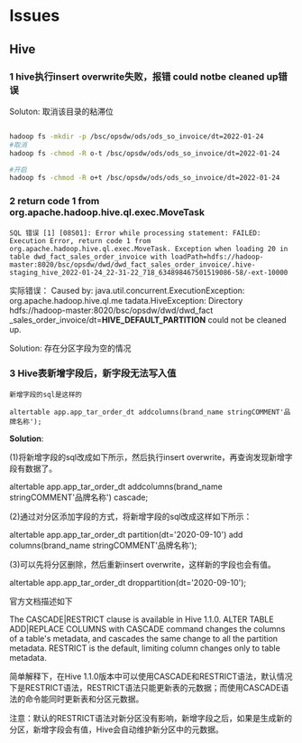# Issues 
## Hive
### 1 hive执行insert overwrite失败，报错 could notbe cleaned up错误
Soluton: 取消该目录的粘滞位
```sh

hadoop fs -mkdir -p /bsc/opsdw/ods/ods_so_invoice/dt=2022-01-24
#取消
hadoop fs -chmod -R o-t /bsc/opsdw/ods/ods_so_invoice/dt=2022-01-24

#开启
hadoop fs -chmod -R o+t /bsc/opsdw/ods/ods_so_invoice/dt=2022-01-24

```
### 2 return code 1 from org.apache.hadoop.hive.ql.exec.MoveTask
```
SQL 错误 [1] [08S01]: Error while processing statement: FAILED: Execution Error, return code 1 from org.apache.hadoop.hive.ql.exec.MoveTask. Exception when loading 20 in table dwd_fact_sales_order_invoice with loadPath=hdfs://hadoop-master:8020/bsc/opsdw/dwd/dwd_fact_sales_order_invoice/.hive-staging_hive_2022-01-24_22-31-22_718_634898467501519086-58/-ext-10000
```
实际错误：
Caused by: java.util.concurrent.ExecutionException: org.apache.hadoop.hive.ql.me        tadata.HiveException: Directory hdfs://hadoop-master:8020/bsc/opsdw/dwd/dwd_fact        _sales_order_invoice/dt=__HIVE_DEFAULT_PARTITION__ could not be cleaned up.

Solution:
存在分区字段为空的情况

### 3 Hive表新增字段后，新字段无法写入值
 ```
 新增字段的sql是这样的

altertable app.app_tar_order_dt addcolumns(brand_name stringCOMMENT'品牌名称');
 ```
 **Solution**:

 (1)将新增字段的sql改成如下所示，然后执行insert overwrite，再查询发现新增字段有数据了。

altertable app.app_tar_order_dt addcolumns(brand_name stringCOMMENT'品牌名称') cascade;

(2)通过对分区添加字段的方式，将新增字段的sql改成这样如下所示：

altertable app.app_tar_order_dt partition(dt='2020-09-10') add columns(brand_name stringCOMMENT'品牌名称');

(3)可以先将分区删除，然后重新insert overwrite，这样新的字段也会有值。

altertable app.app_tar_order_dt droppartition(dt='2020-09-10');

官方文档描述如下

The CASCADE|RESTRICT clause is available in Hive 1.1.0. ALTER TABLE ADD|REPLACE COLUMNS with CASCADE command changes the columns of a table's metadata, and cascades the same change to all the partition metadata. RESTRICT is the default, limiting column changes only to table metadata.

简单解释下，在Hive 1.1.0版本中可以使用CASCADE和RESTRICT语法，默认情况下是RESTRICT语法，RESTRICT语法只能更新表的元数据；而使用CASCADE语法的命令能同时更新表和分区元数据。

注意：默认的RESTRICT语法对新分区没有影响，新增字段之后，如果是生成新的分区，新增字段会有值，Hive会自动维护新分区中的元数据。
